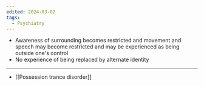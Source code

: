 ```yaml
---
edited: 2024-03-02
tags:
  - Psychiatry
---
```

- Awareness of surrounding becomes restricted and movement and speech may become restricted and may be experienced as being outside one's control
- No experience of being replaced by alternate identity

---
- [[Possession trance disorder]] 